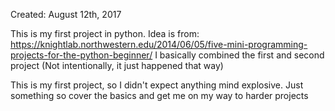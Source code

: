 Created: August 12th, 2017

This is my first project in python.
Idea is from: https://knightlab.northwestern.edu/2014/06/05/five-mini-programming-projects-for-the-python-beginner/
I basically combined the first and second project (Not intentionally, it just happened that way)

This is my first project, so I didn't expect anything mind explosive. Just something so cover the basics and get me on 
my way to harder projects
